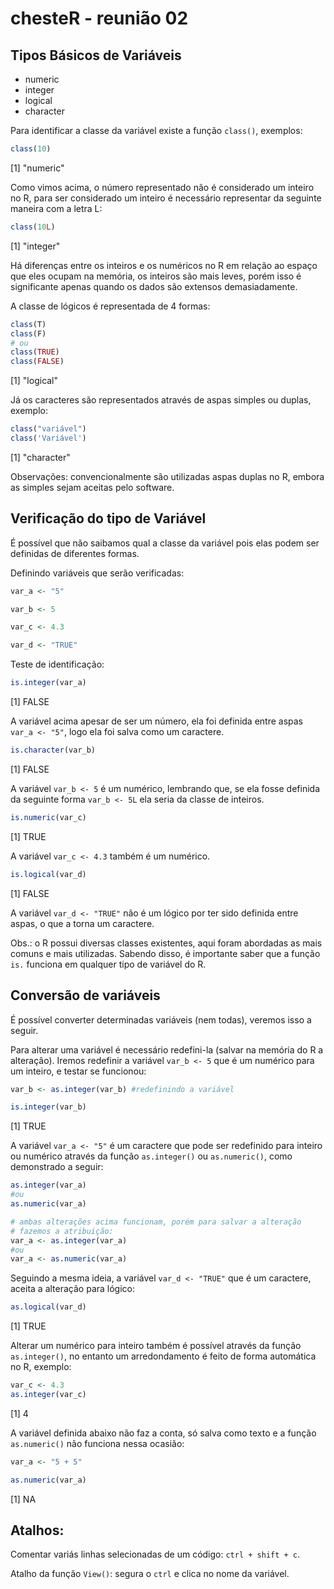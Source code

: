 # chesteR - reunião 02

## Tipos Básicos de Variáveis 

- numeric
- integer
- logical
- character


Para identificar a classe da variável existe a função `class()`, exemplos:

```R
class(10)    
```
[1] "numeric"

Como vimos acima, o número representado não é considerado um inteiro no R, para ser considerado
um inteiro é necessário representar da seguinte maneira com a letra L: 

```R
class(10L)
```
[1] "integer"

Há diferenças entre os inteiros e os numéricos no R em relação ao espaço que eles ocupam na memória, os inteiros são mais leves, porém isso é significante
apenas quando os dados são extensos demasiadamente.


A classe de lógicos é representada de 4 formas:
```R
class(T)
class(F)
# ou
class(TRUE)
class(FALSE)
```
[1] "logical"

Já os caracteres são representados através
de aspas simples ou duplas, exemplo:
```R
class("variável")
class('Variável')
```
[1] "character"

Observações: convencionalmente são utilizadas aspas duplas no R, embora as simples sejam aceitas pelo software.

## Verificação do tipo de Variável 

É possível que não saibamos qual a classe da variável pois elas podem ser definidas de diferentes formas. 

Definindo variáveis que serão verificadas:
```R
var_a <- "5"

var_b <- 5

var_c <- 4.3

var_d <- "TRUE"
```

Teste de identificação:
```R
is.integer(var_a)   
```
[1] FALSE

A variável acima apesar de ser um número, ela foi definida entre aspas `var_a <- "5"`, logo ela foi salva como um caractere.


```R
is.character(var_b) 
```
[1] FALSE

A variável `var_b <- 5` é um numérico, lembrando que, se ela fosse definida da seguinte forma `var_b <- 5L` ela seria da 
classe de inteiros.

```R
is.numeric(var_c)   
```
[1] TRUE

A variável `var_c <- 4.3` também é um numérico.

```R
is.logical(var_d)   
```
[1] FALSE

A variável `var_d <- "TRUE"` não é um lógico
por ter sido definida entre aspas, o que a torna um caractere.

Obs.: o R possui diversas classes existentes, aqui foram abordadas as mais comuns e mais utilizadas. Sabendo disso, é importante saber que a função `is.` funciona em qualquer tipo de variável do R.

## Conversão de variáveis 

É possível converter determinadas variáveis (nem todas), veremos isso a seguir.

Para alterar uma variável é necessário redefini-la (salvar na memória do R a alteração). Iremos redefinir a variável `var_b <- 5` que é um numérico para um inteiro, e testar se funcionou:
```R
var_b <- as.integer(var_b) #redefinindo a variável

is.integer(var_b) 
```
[1] TRUE

A variável `var_a <- "5"` é um caractere que pode ser redefinido para inteiro ou numérico através da função `as.integer()` ou `as.numeric()`, como demonstrado a seguir:

```R
as.integer(var_a)
#ou 
as.numeric(var_a)

# ambas alterações acima funcionam, porém para salvar a alteração 
# fazemos a atribuição:
var_a <- as.integer(var_a)
#ou
var_a <- as.numeric(var_a)
```
Seguindo a mesma ideia, a variável `var_d <- "TRUE"` que é um caractere, aceita a alteração para lógico:
```R
as.logical(var_d) 
```
[1] TRUE

Alterar um numérico para inteiro também é possível através da função `as.integer()`, no entanto um arredondamento é feito de forma automática no R, exemplo:
```R
var_c <- 4.3
as.integer(var_c) 
```
[1] 4

A variável definida abaixo não faz a conta, só salva como texto e a função `as.numeric()` não funciona nessa ocasião:
```R
var_a <- "5 + 5"

as.numeric(var_a)
```
[1] NA


## Atalhos:

Comentar variás linhas selecionadas de um código: `ctrl + shift + c`.      

Atalho da função `View()`: segura o `ctrl` e clica no nome da variável.






